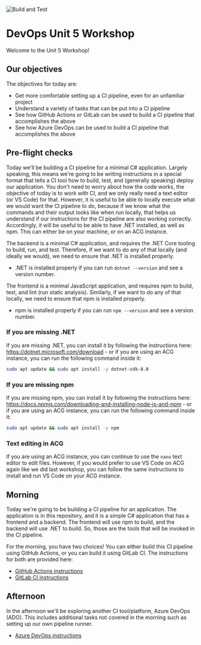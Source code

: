 ![Build and Test](https://github.com/ghswallow/DevOps-Unit-5-Workshop/actions/workflows/pull-request.yaml/badge.svg?branch=main)
# DevOps Unit 5 Workshop

Welcome to the Unit 5 Workshop!

## Our objectives
The objectives for today are:

- Get more comfortable setting up a CI pipeline, even for an unfamiliar project
- Understand a variety of tasks that can be put into a CI pipeline
- See how GitHub Actions or GitLab can be used to build a CI pipeline that accomplishes the above
- See how Azure DevOps can be used to build a CI pipeline that accomplishes the above

## Pre-flight checks
Today we'll be building a CI pipeline for a minimal C# application. Largely speaking, this means we're going to be writing instructions in a special format that tells a CI tool how to build, test, and (generally speaking) deploy our application. You don't need to worry about how the code works, the objective of today is to work with CI, and we only really need a text editor (or VS Code) for that. However, it is useful to be able to locally execute what we would want the CI pipeline to do, because if we know what the commands and their output looks like when run locally, that helps us understand if our instructions for the CI pipeline are also working correctly. Accordingly, it will be useful to be able to have .NET installed, as well as npm. This can either be on your machine, or on an ACG instance.

The backend is a minimal C# application, and requires the .NET Core tooling to build, run, and test. Therefore, if we want to do any of that locally (and ideally we would), we need to ensure that .NET is installed properly.
- .NET is installed properly if you can run `dotnet --version` and see a version number. 

The frontend is a minimal JavaScript application, and requires npm to build, test, and lint (run static analysis). Similarly, if we want to do any of that locally, we need to ensure that npm is installed properly.
- npm is installed properly if you can run `npm --version` and see a version number.

### If you are missing .NET
If you are missing .NET, you can install it by following the instructions here: https://dotnet.microsoft.com/download - or if you are using an ACG instance, you can run the following command inside it:
```bash
sudo apt update && sudo apt install -y dotnet-sdk-8.0
```

### If you are missing npm
If you are missing npm, you can install it by following the instructions here: https://docs.npmjs.com/downloading-and-installing-node-js-and-npm - or if you are using an ACG instance, you can run the following command inside it:
```bash
sudo apt update && sudo apt install -y npm
```

### Text editing in ACG
If you are using an ACG instance, you can continue to use the `nano` text editor to edit files. However, if you would prefer to use VS Code on ACG again like we did last workshop, you can follow the same instructions to install and run VS Code on your ACG instance.

## Morning
Today we're going to be building a CI pipeline for an application. The application is in this repository, and it is a simple C# application that has a frontend and a backend. The frontend will use npm to build, and the backend will use .NET to build. So, those are the tools that will be invoked in the CI pipeline.

For the morning, you have two choices! You can either build this CI pipeline using GitHub Actions, or you can build it using GitLab CI. The instructions for both are provided here:

- [GitHub Actions instructions](github_actions.md)
- [GitLab CI instructions](gitlab.md)

## Afternoon
In the afternoon we'll be exploring another CI tool/platform, Azure DevOps (ADO). This includes additional tasks not covered in the morning such as setting up our own pipeline runner.

- [Azure DevOps instructions](azure_devops.md)

